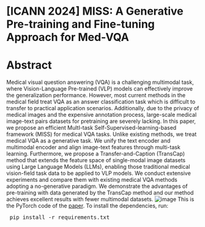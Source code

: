 # [ICANN 2024] MISS: A Generative Pre-training and Fine-tuning Approach for Med-VQA
# Abstract
Medical visual question answering (VQA) is a challenging multimodal task, where Vision-Language Pre-trained (VLP) models can effectively improve the generalization performance. However, most current methods in the medical field treat VQA as an answer classification task which is difficult to transfer to practical application scenarios. Additionally, due to the privacy of medical images and the expensive annotation process, large-scale medical image-text pairs datasets for pretraining are severely lacking. In this paper, we propose an efficient MultI-task Self-Supervised-learning-based framework (MISS) for medical VQA tasks. Unlike existing methods, we treat medical VQA as a generative task. We unify the text encoder and multimodal encoder and align image-text features through multi-task learning. Furthermore, we propose a Transfer-and-Caption (TransCap) method that extends the feature space of single-modal image datasets using Large Language Models (LLMs), enabling those traditional medical vision-field task data to be applied to VLP models. We conduct extensive experiments and compare them with existing medical VQA methods adopting a no-generative paradigm. We demonstrate the advantages of pre-training with data generated by the TransCap method and our method achieves excellent results with fewer multimodal datasets.
![image](https://github.com/TIMMY-CHAN/MISS/assets/125014501/8d396e43-a55e-4f57-ba04-06a7720a0b61)
This is the PyTorch code of the <a href="https://arxiv.org/abs/2403.06407"> paper</a>. To install the dependencies, run: <pre/> pip install -r requirements.txt</pre> 
